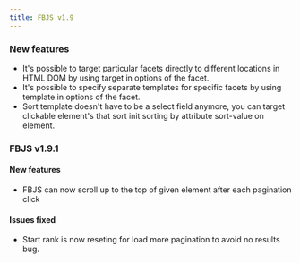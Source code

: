 ```yaml
---
title: FBJS v1.9
---
```


### New features
* It's possible to target particular facets directly to different locations in HTML DOM by using target in options of the facet.
* It's possible to specify separate templates for specific facets by using template in options of the facet.
* Sort template doesn't have to be a select field anymore, you can target clickable element's that sort init sorting by attribute sort-value on element.

### FBJS v1.9.1

#### New features
* FBJS can now scroll up to the top of given element after each pagination click

#### Issues fixed
* Start rank is now reseting for load more pagination to avoid no results bug.